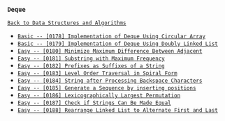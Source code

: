 ### `Deque`

[`Back to Data Structures and Algorithms`](../readme.md)

* [`Basic -- [0178] Implementation of Deque Using Circular Array`]()
* [`Basic -- [0179] Implementation of Deque Using Doubly Linked List`]()
* [`Easy -- [0180] Minimize Maximum Difference Between Adjacent`]()
* [`Easy -- [0181] Substring with Maximum Frequency`]()
* [`Easy -- [0182] Prefixes as Suffixes of a String`]()
* [`Easy -- [0183] Level Order Traversal in Spiral Form`]()
* [`Easy -- [0184] String after Processing Backspace Characters`]()
* [`Easy -- [0185] Generate a Sequence by inserting positions`]()
* [`Easy -- [0186] Lexicographically Largest Permutation`]()
* [`Easy -- [0187] Check if Strings Can Be Made Equal`]()
* [`Easy -- [0188] Rearrange Linked List to Alternate First and Last`]()
